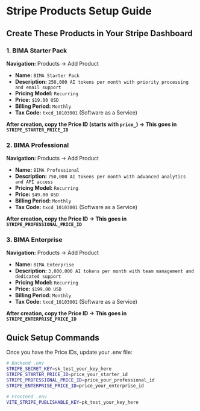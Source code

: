 # Stripe Products Setup Guide

## Create These Products in Your Stripe Dashboard

### 1. BIMA Starter Pack
**Navigation:** Products → Add Product
- **Name:** `BIMA Starter Pack`
- **Description:** `250,000 AI tokens per month with priority processing and email support`
- **Pricing Model:** `Recurring`
- **Price:** `$19.00 USD`
- **Billing Period:** `Monthly`
- **Tax Code:** `txcd_10103001` (Software as a Service)

**After creation, copy the Price ID (starts with `price_`) → This goes in `STRIPE_STARTER_PRICE_ID`**

### 2. BIMA Professional
**Navigation:** Products → Add Product
- **Name:** `BIMA Professional`
- **Description:** `750,000 AI tokens per month with advanced analytics and API access`
- **Pricing Model:** `Recurring`
- **Price:** `$49.00 USD`
- **Billing Period:** `Monthly`
- **Tax Code:** `txcd_10103001` (Software as a Service)

**After creation, copy the Price ID → This goes in `STRIPE_PROFESSIONAL_PRICE_ID`**

### 3. BIMA Enterprise
**Navigation:** Products → Add Product
- **Name:** `BIMA Enterprise`
- **Description:** `3,000,000 AI tokens per month with team management and dedicated support`
- **Pricing Model:** `Recurring`
- **Price:** `$199.00 USD`
- **Billing Period:** `Monthly`
- **Tax Code:** `txcd_10103001` (Software as a Service)

**After creation, copy the Price ID → This goes in `STRIPE_ENTERPRISE_PRICE_ID`**

## Quick Setup Commands

Once you have the Price IDs, update your .env file:

```bash
# Backend .env
STRIPE_SECRET_KEY=sk_test_your_key_here
STRIPE_STARTER_PRICE_ID=price_your_starter_id
STRIPE_PROFESSIONAL_PRICE_ID=price_your_professional_id  
STRIPE_ENTERPRISE_PRICE_ID=price_your_enterprise_id

# Frontend .env
VITE_STRIPE_PUBLISHABLE_KEY=pk_test_your_key_here
```